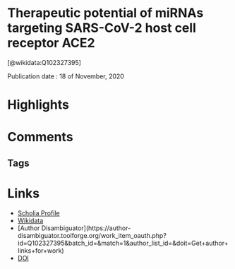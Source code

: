 
Therapeutic potential of miRNAs targeting SARS-CoV-2 host cell receptor ACE2
============================================================================
  
  [@wikidata:Q102327395]  
  
Publication date : 18 of November, 2020  

# Highlights

# Comments
<!-- quite weird articl -->
## Tags

# Links
  
 * [Scholia Profile](https://scholia.toolforge.org/work/Q102327395)  
 * [Wikidata](https://www.wikidata.org/wiki/Q102327395)  
 * [Author Disambiguator](https://author-
disambiguator.toolforge.org/work_item_oauth.php?id=Q102327395&batch_id=&match=1&author_list_id=&doit=Get+author+links+for+work)  
 * [DOI](https://doi.org/10.1016/J.MGENE.2020.100831)  
